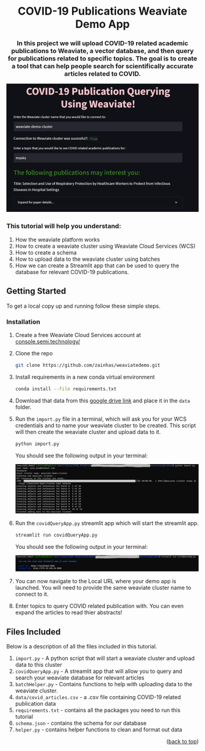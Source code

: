 <h1 align="center">COVID-19 Publications Weaviate Demo App</h1>

<!-- ABOUT THE PROJECT -->
<h3 align="center">In this project we will upload COVID-19 related academic publications to Weaviate, a vector database, and then query for publications related to specific topics. The goal is to create a tool that can help people search for scientifically accurate articles related to COVID.

![Product Name Screen Shot][product-screenshot]
</h3>

### This tutorial will help you understand:
1. How the weaviate platform works
2. How to create a weaviate cluster using Weaviate Cloud Services (WCS)
3. How to create a schema
4. How to upload data to the weaviate cluster using batches
5. How we can create a Streamlit app that can be used to query the database for relevant COVID-19 publications.

<!-- GETTING STARTED -->
## Getting Started

To get a local copy up and running follow these simple steps.

### Installation

1. Create a free Weaviate Cloud Services account at [console.semi.technology/](https://console.semi.technology/)
2. Clone the repo
   ```sh
   git clone https://github.com/zainhas/weaviatedemo.git
   ```
3. Install requirements in a new conda virtual environment
   ```sh
   conda install --file requirements.txt
   ```
   
4. Download that data from this [google drive link](https://drive.google.com/file/d/1mgoiKSavy0GAGdejxfA0yjX-cgTuCUfG/view?usp=sharing) and place it in the `data` folder.

5. Run the `import.py` file in a terminal, which will ask you for your WCS credentials and to name your weaviate cluster to be created. This script will then create the weaviate cluster and upload data to it.
   ```sh
   python import.py
   ```
   You should see the following output in your terminal:
   
   <img src="images/term0.png">
   
6. Run the `covidQueryApp.py` streamlit app which will start the streamlit app.
   ```sh
   streamlit run covidQueryApp.py
   ```
   You should see the following output in your terminal:
   
   <img src="images/term1.png">
   
7. You can now navigate to the Local URL where your demo app is launched. You will need to provide the same weaviate cluster name to connect to it.

8. Enter topics to query COVID related publication with. You can even expand the articles to read thier abstracts!

<!-- FILES INCLUDED -->
## Files Included

Below is a description of all the files included in this tutorial.

1. `import.py` - A python script that will start a weaviate cluster and upload data to this cluster
2. `covidQueryApp.py` - A streamlit app that will allow you to query and search your weaviate database for relevant articles
3. `batchHelper.py` - Contains functions to help with uploading data to the weaviate cluster.
4. `data/covid_articles.csv` - a .csv file containing COVID-19 related publication data
5. `requirements.txt` - contains all the packages you need to run this tutorial
6. `schema.json` - contains the schema for our database
7. `helper.py` - contains helper functions to clean and format out data

<p align="right">(<a href="#readme-top">back to top</a>)</p>



<!-- MARKDOWN LINKS & IMAGES -->
[product-screenshot]: images/appDemo.png
[term0-screenshot]: images/term0.png
[term1-screenshot]: images/term1.png
